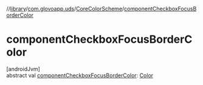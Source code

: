 //[library](../../../index.md)/[com.glovoapp.uds](../index.md)/[CoreColorScheme](index.md)/[componentCheckboxFocusBorderColor](component-checkbox-focus-border-color.md)

# componentCheckboxFocusBorderColor

[androidJvm]\
abstract val [componentCheckboxFocusBorderColor](component-checkbox-focus-border-color.md): [Color](https://developer.android.com/reference/kotlin/androidx/compose/ui/graphics/Color.html)
